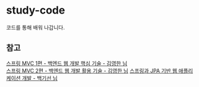 # study-code
코드를 통해 배워 나갑니다.

## 참고
[스프링 MVC 1편 - 백엔드 웹 개발 핵심 기술 - 김영한 님](https://www.inflearn.com/course/%EC%8A%A4%ED%94%84%EB%A7%81-mvc-1)  
[스프링 MVC 2편 - 백엔드 웹 개발 활용 기술 - 김영한 님](https://www.inflearn.com/course/%EC%8A%A4%ED%94%84%EB%A7%81-mvc-2/dashboard)
[스프링과 JPA 기반 웹 애플리케이션 개발 - 백기선 님](https://www.inflearn.com/course/%EC%8A%A4%ED%94%84%EB%A7%81-JPA-%EC%9B%B9%EC%95%B1)

